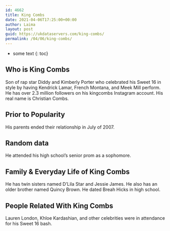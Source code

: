 ```yaml
---
id: 4662
title: King Combs
date: 2021-04-06T17:25:00+00:00
author: Laima
layout: post
guid: https://ukdataservers.com/king-combs/
permalink: /04/06/king-combs/
---
```


* some text
{: toc}


## Who is King Combs
                  
                  
                  
Son of rap star Diddy and Kimberly Porter who celebrated his Sweet 16 in style by having Kendrick Lamar, French Montana, and Meek Mill perform. He has over 2.3 million followers on his kingcombs Instagram account. His real name is Christian Combs. 
                  
              
            
              
            
                
                
                
## Prior to Popularity
                  
                  
                  
His parents ended their relationship in July of 2007.
                  
              
            
              
            
                
                
                
## Random data
                  
                  
                  
He attended his high school&#8217;s senior prom as a sophomore.
                  
              
            
              
            
                
                
                
## Family & Everyday Life of King Combs
                  
                  
                  
He has twin sisters named D&#8217;Lila Star and Jessie James. He also has an older brother named Quincy Brown. He dated Breah Hicks in high school.
                  
              
            
              
            
                
                
                
## People Related With King Combs
                  
                  
                  
Lauren London, Khloe Kardashian, and other celebrities were in attendance for his Sweet 16 bash.
                  
              
            
              
            
                
              
            
              
              
            
            
              
            
          
          
          